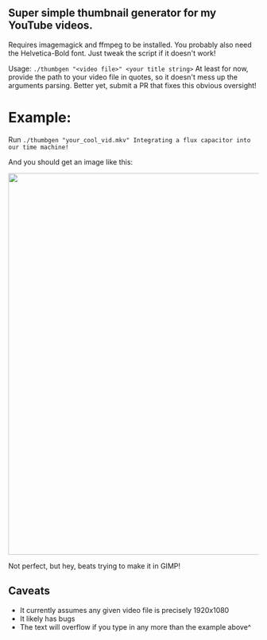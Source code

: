 ## Super simple thumbnail generator for my YouTube videos.

Requires imagemagick and ffmpeg to be installed. You probably also need the Helvetica-Bold font. Just tweak the script if it doesn't work!

Usage: `./thumbgen "<video file>" <your title string>`
At least for now, provide the path to your video file in quotes, so it doesn't mess up the arguments parsing.
Better yet, submit a PR that fixes this obvious oversight!

# Example:

Run `./thumbgen "your_cool_vid.mkv" Integrating a flux capacitor into our time machine!`

And you should get an image like this:

<p align="center">
	<img src="https://raw.githubusercontent.com/vkoskiv/thumbgen/master/example.png" width="768">
</p>

Not perfect, but hey, beats trying to make it in GIMP!

## Caveats

* It currently assumes any given video file is precisely 1920x1080
* It likely has bugs
* The text will overflow if you type in any more than the example above^
